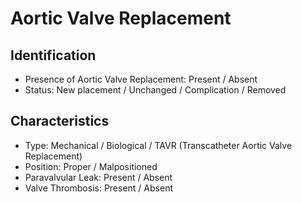 
# Aortic Valve Replacement

## Identification

- Presence of Aortic Valve Replacement: Present / Absent
- Status: New placement / Unchanged / Complication / Removed

## Characteristics

- Type: Mechanical / Biological / TAVR (Transcatheter Aortic Valve Replacement)
- Position: Proper / Malpositioned
- Paravalvular Leak: Present / Absent
- Valve Thrombosis: Present / Absent
